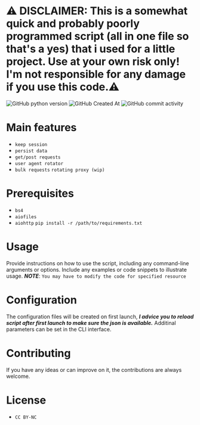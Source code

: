 # **⚠️ DISCLAIMER: This is a somewhat quick and probably poorly programmed script (all in one file so that's a yes) that i used for a little project. Use at your own risk only! I'm not responsible for any damage if you use this code.⚠️**

![GitHub python version](https://img.shields.io/pypi/pyversions/lxml?style=for-the-badge)
![GitHub Created At](https://img.shields.io/github/created-at/Tetris/jiraffe?style=for-the-badge)
![GitHub commit activity](https://img.shields.io/github/commit-activity/m/Tetris/jiraffe?style=for-the-badge)





# **Main features**
* `keep session`
* `persist data`
* `get/post requests`
* `user agent rotator`
* `bulk requests`
`rotating proxy (wip)`

# **Prerequisites**
* `bs4`
* `aiofiles`
* `aiohttp`
`pip install -r /path/to/requirements.txt`

# **Usage**
Provide instructions on how to use the script, including any command-line arguments or options.
Include any examples or code snippets to illustrate usage. ***NOTE***: `You may have to modify the code for specified resource`

# **Configuration**
The configuration files will be created on first launch, ***I advice you to reload script after first launch to make sure the json is available.***
Additinal parameters can be set in the CLI interface.

# **Contributing**
If you have any ideas or can improve on it, the contributions are always welcome.

# **License**
* `CC BY-NC`
